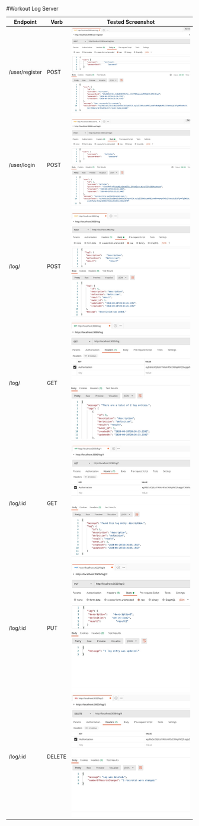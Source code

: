 #Workout Log Server


Endpoint | Verb | Tested Screenshot
------------ | ------------- | -------------
/user/register | POST | ![Allows a new user to be created with a username and password.](images/register.jpg)
/user/login | POST |  ![Allows log in with an existing user.](images/login.jpg)
/log/ | POST |  ![Allows users to create a workout log with descriptions, definitions, results, and owner properties.](images/post.jpg)
/log/ | GET |  ![Gets all logs for an individual user.](images/user_logs.jpg)
/log/:id | GET |  ![Gets individual logs by id for an individual user.](images/get_log.jpg)
/log/:id | PUT |  ![Allows individual logs to be updated by a user.](images/update.jpg)
/log/:id | DELETE |  ![Allows individual logs to be deleted by a user.](images/delete.jpg)
